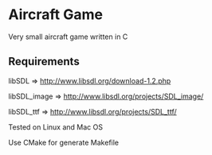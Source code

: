 Aircraft Game
=============

Very small aircraft game written in C

Requirements
------------

libSDL => http://www.libsdl.org/download-1.2.php

libSDL_image => http://www.libsdl.org/projects/SDL_image/

libSDL_ttf => http://www.libsdl.org/projects/SDL_ttf/


Tested on Linux and Mac OS

Use CMake for generate Makefile
